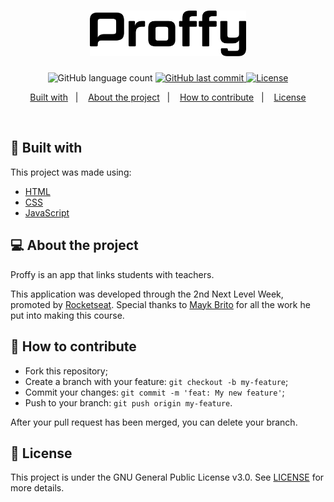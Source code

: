 <h1 align="center">
    <img alt="proffy" title="Graphic design is my passion" src=".github/logo.svg" width="250px" />
</h1>

<p align="center">
  <img alt="GitHub language count" src="https://img.shields.io/badge/languages-3-informational">
  
  <a href="https://github.com/juliacbpassos/Next-Level-Week/commits/master">
    <img alt="GitHub last commit" src="https://img.shields.io/badge/last%20commit-august%202020-inactive">
  </a>

  <a href="https://github.com/juliacbpassos/Next-Level-Week/blob/master/LICENSE">
    <img alt="License" src="https://img.shields.io/badge/license-GNUv3.0-brightgreen">
  </a>
</p>

<p align="center">
  <a href="#rocket-built-with">Built with</a>&nbsp;&nbsp;&nbsp;|&nbsp;&nbsp;&nbsp;
  <a href="#-about-the-project">About the project</a>&nbsp;&nbsp;&nbsp;|&nbsp;&nbsp;&nbsp;
  <a href="#-how-to-contribute">How to contribute</a>&nbsp;&nbsp;&nbsp;|&nbsp;&nbsp;&nbsp;
  <a href="#memo-license">License</a>
</p>

<br>

<p align="center">
  <!-- <img alt="Frontend" src=".github/ecoleta.png" width="100%"> -->
</p>

## :rocket: Built with

This project was made using:

- [HTML](https://devdocs.io/html/)
- [CSS](https://devdocs.io/css/)
- [JavaScript](https://devdocs.io/javascript/)

## 💻 About the project

Proffy is an app that links students with teachers.

This application was developed through the 2nd Next Level Week, promoted by [Rocketseat](https://rocketseat.com.br/). Special thanks to [Mayk Brito](https://github.com/maykbrito) for all the work he put into making this course.

## 🤔 How to contribute

- Fork this repository;
- Create a branch with your feature: `git checkout -b my-feature`;
- Commit your changes: `git commit -m 'feat: My new feature'`;
- Push to your branch: `git push origin my-feature`.

After your pull request has been merged, you can delete your branch.

## :memo: License

This project is under the GNU General Public License v3.0. See [LICENSE](LICENSE) for more details.
